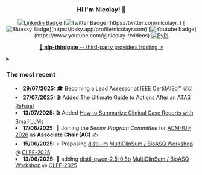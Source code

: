 <div align="center">

### Hi I'm Nicolay! 👋

[![Linkedin Badge](https://img.shields.io/badge/-LinkedIn-blue?style=flat-square&logo=Linkedin&logoColor=white&link=https://www.linkedin.com/in/nicolay-r/)](https://www.linkedin.com/in/nicolay-rusnachenko-b98635193/)
[![Twitter Badge](https://img.shields.io/badge/-Twitter-000000?style=flat-square&logo=Twitter&logoColor=white&link=https://twitter.com/nicolayr_)](https://twitter.com/nicolayr_)
[![Bluesky Badge](https://img.shields.io/badge/-Bluesky-4a4aff?style=flat-square&logo=Twitter&logoColor=white&link=https://twitter.com/nicolayr_)](https://bsky.app/profile/nicolayr.com)
[![Youtube badge](https://img.shields.io/badge/-Youtube-Cc4c4c?style=flat-square&logo=Youtube&logoColor=white&link=https://twitter.com/nicolayr_)](https://www.youtube.com/@nicolay-r/videos)
[![PyPI](https://img.shields.io/badge/pypi-nicolay_r-ccffca.svg?style=flat-square)](https://pypi.org/user/nicolay-r/)

</div>


<p align="center">
  <a href="https://github.com/nicolay-r/nlp-thirdgate">🌌 <b>nlp-thirdgate</b> -- third-party providers hosting ↗️</a>
</p>

<details>
<summary>

### The most recent

* **29/07/2025:** 🎓 Becoming a [Lead Assessor at IEEE CertifAIEd™](https://credential.standards.ieee.org/8b80a798-635c-4076-b2f2-c571ea3b8624#acc.6p1OE0J9) 🇺🇸
* **27/07/2025:** 🎬 Added [The Ultimate Guide to Actions After an ATAS Refusal](https://youtu.be/bfknM3n-SHs)
* **13/07/2025:** 🎬 Added [How to Summarize Clinical Case Reports with Small LLMs](https://youtu.be/uOAiUvLghuE)
* **17/06/2025:** 💼 Joining the *Senior Program Committee* for [ACM-IUI-2026](https://iui.acm.org/2026/) as **Associate Chair (AC)** ✍️
* **15/06/2025:** ⭐ Proposing [distil-lm](https://github.com/nicolay-r/distil-tuning-llm)  [MultiClinSum / BioASQ Workshop](https://bioasq.org/) @ [CLEF-2025](https://clef-longeval.github.io/) 
* **13/06/2025:** 🤗 adding [distil-qwen-2.5-0.5b](https://huggingface.co/nicolay-r/qwen25-05b-multiclinsum-distil) [MultiClinSum / BioASQ Workshop](https://bioasq.org/) @ [CLEF-2025](https://clef-longeval.github.io/)

</summary>

* **14/05/2025:** ⭐ Added [Reasoning-for-Radiology-Report-Evaluation](https://github.com/nicolay-r/Reasoning-for-Radiology-Report-Evaluation) for a poster submission
* **06/05/2025:** 🗒️ Poster paper on automated marking med reports has been accepted for [CASA-2025](https://casa2025.sciencesconf.org/resource/page/id/5) 🇫🇷
* **13/04/2025:** 🏃‍♂️ Attending the Bolton Community 10K [results](https://www.sportstimingsolutions.co.uk/rd.php?id=554) 🇬🇧
* **11/04/2025:** ✍️ Taking part of the PC @ [HealTAC-2025](https://healtac2025.github.io/) 🏴󠁧󠁢󠁳󠁣󠁴󠁿
* **10/04/2025:** 🗒️ Our [RuOpinionNE-2024 studies has](https://github.com/dialogue-evaluation/RuOpinionNE-2024) become accepted and available @ [ArXiV](https://arxiv.org/abs/2504.06947)
* **08/04/2025:** 🎬 The video recording from the [NLPSummit2025 is available on Youtube](https://www.youtube.com/watch?v=RBXbAfsRbw4&ab_channel=JohnSnowLabs) 🇺🇸
* **05/04/2025:** ✍️ Accepting the review on Sentiment Analysis submission at [PeerJ](https://peerj.com/)
* **05/04/2025:** ✍️ Review the submission at [ACM-TiiS](https://dl.acm.org/journal/tiis)
* **18/03/2025:** 🎓 Completing [IEEE CertifAIEd™ Assessor Training](https://credential.standards.ieee.org/8f7a2f60-c8c5-4796-9ce2-4d3561b89fba) 🇺🇸
* **18/03/2025:** ✍️ Joining the reviewer PC @ [CIKM-2025](https://lod2025.icas.events/) 🇰🇷
* **05/03/2025:** 🎤 Repeat the talk on [Implicit IR](https://youtu.be/nXClX7EDYbE) with GenAI @ [Newcastle University](https://www.ncl.ac.uk/) 🇬🇧
* **28/02/2025:** ✍️ Joining the reviewer PC @ [LOD-2025](https://lod2025.icas.events/) 🇮🇹
* **24/02/2025:** ✍️ Taking part of the PC @ [FETC-2025](https://science.fpt.edu.vn/FETC/cfp) 🇻🇳
* **12/02/2025:** ✍️ Joining the reviewer PC @ [AIST-2025](https://aistconf.org/)
* **05/02/2025:** Wrapping up [RuOpinionNE-2024](https://github.com/dialogue-evaluation/RuOpinionNE-2024) competition [[🔍 LLM-findings]](https://huggingface.co/posts/nicolay-r/887755882993305)
* **21/01/2025:** 📊 Research statistic is now available at [Web-of-Science](https://www.webofscience.com/wos/author/record/MCI-7645-2025)
* **18/01/2025:** Releasing a hub for NLP providers @ ⭐[nlp-thirdgate](https://github.com/nicolay-r/nlp-thirdgate)
* **15/01/2025:** 🎤 Joining to the speakers list @ [⚕️NLP Healthcare Summit 2025](https://www.nlpsummit.org/healthcare-2025/)
* **13/01/2025:** Our ⚕️ dialogue summarization studies and 🌟[MEDF system](https://github.com/Xiaoxiao-Liu/distill-d2n.git) are @ [IEEE-BIBM 2024](https://ieeexplore.ieee.org/document/10822640) 

<details>
<summary>

### 2024
</summary>

* **17/12/2024:** ✍️ Accepted for reviewing emotion recognition studies at @ [ACM TiiS](https://dl.acm.org/journal/tiis)
* **29/11/2024:** 🎤 Seminar talk on Implicit IR with GenAI @ [Newcastle University](https://www.ncl.ac.uk/) 🇬🇧
* **15/11/2024:** 💼 Attending [NKIFusion](https://www.nkifusion.co.uk/event/) @ Hilton Hotel, BH2 5EL, Bournemouth 🇬🇧
* **10/11/2024:** 🛠️ Back to 🌟[bulk-translate](https://github.com/nicolay-r/bulk-translate) no-strings core for exploiting 3rd party translating API.
* **08/11/2024:** 🎤 Seminar talk on Implicit IR with GenAI @ [Bournemouth University](https://www.bournemouth.ac.uk/) 🇬🇧
* **30/10/2024:** 🎤 Speaker at [BFX-2024 Festival](https://www.bfxfestival.com/) @ Bourmemouth University, Talbot Campus 🇬🇧
* **16/10/2024:** 💼 Joining the *Senior Program Committee* for [ACM-IUI-2025](https://iui.acm.org/2025/) as **Associate Chair (AC)** ✍️
* **28/09/2024:** 🎬 Added [YouTube video](https://youtu.be/UQQsXfZyjjc) on [charters personalities extraction 📚](https://github.com/nicolay-r/deep-book-processing) framework.
* **27/09/2024:** 🛠️ Back to 🌟[bulk-ner framework](https://github.com/nicolay-r/bulk-ner) for developing no-strings core with third NER models.
* **16/09/2024:** 🛠️ Back to 🌟[bulk-chain framework](https://github.com/nicolay-r/bulk-chain) for stable LLMs inference over databases.
* **09/09/2024:** 🎬 Added [YouTube video](https://www.youtube.com/watch?v=vRVDQa7vfkU) on CoT-based Emotion Extraction with LLM, based on [THOR-ECAC](https://aclanthology.org/2024.semeval-1.4/) framework.
* **29/08/2024:** 📊 Initializing [RuOpinionNE-2024](https://github.com/dialogue-evaluation/RuOpinionNE-2024) competion page by joining [@dialogue-evaluation](https://github.com/dialogue-evaluation).
* **02/08/2024:** ✍️ Joining the reviewer PC @ [AIST-2024](https://aistconf.org/) ✍️
* **24/07/2024:** 🎤 Presenting [LLM reasoning advances 🧠 in author-related IR / Sentiment Analysis](https://github.com/nicolay-r/RuSentNE-LLM-Benchmark) @ [NLPSummit-2024](https://www.nlpsummit.org/nlp-summit-2024/)
* **02/07/2024:** 🗒️ Our [CombinedLoss-based](https://github.com/hyy-33/hyy33-WASSA-2024-Track-2) and [Role-play + Contrasting Reasoning](https://huggingface.co/collections/RicardoLee/chinchunmei-on-wassa2024-shared-task-1-66853bab4fd43e12c535efa8) studies on Empathy/Emotion prediction were accepted @ [WASSA-2024](https://workshop-wassa.github.io/) hosted by [ACL-2024](https://2024.aclweb.org/) 🇹🇭🥳
* **21/06/2024:** 🗒️ Our CoT [THOR-ECAC](https://aclanthology.org/2024.semeval-1.4/) and [CoT-NumHG-Mistral-7B](https://aclanthology.org/2024.semeval-1.40/) systems were presented @ [SemEval-2024](https://semeval.github.io/SemEval2024/) 🇲🇽 🥳
* **08/06/2024:** Paper on [charters personalities extraction 📚](https://github.com/nicolay-r/deep-book-processing) has been **accepted** for [LOD-2024](https://lod2024.icas.events/) @ Toscana, Italy 🇮🇹 🥳
* **31/05/2024:** Presenting 📊 [LLM application findings in SA](https://github.com/nicolay-r/RuSentNE-LLM-Benchmark) @ [DataFest-2024](
https://ods.ai/events/df2024-31-may-online) [online/youtube](https://www.youtube.com/watch?v=dPc7GwIKJK0) 
* **09/05/2024:** Taking part of the [i3-simulations](https://www.eventbrite.co.uk/e/techfusion-summit-i3-simulations-tickets-872633679827) @ Luten / UK on **9-10th May 2024** for MMI-NLP 🇬🇧 
* **07/05/2024:** ✍️ Joining the reviewer PC @ [CIKM-2024](https://cikm2024.org/) 
* **06/05/2024:** ✍️ Joining the reviewer PC @ [LOD-2024](https://lod2024.icas.events/) 
* **19/04/2024:** 🗒️ Our findings on LLMs reasoning prospects in Sentiment Analysis pre-printed @ [ArXiv](https://arxiv.org/abs/2305.17679) 🥳
* **05/04/2024:** 🗒️ Our [findings on LLMs reasoning prospects in Sentiment Analysis](https://github.com/nicolay-r/Reasoning-for-Sentiment-Analysis-Framework) were accepted @ [LJoM](https://link.springer.com/journal/12202) 🥳
* **25/03/2024:** 🎤 Presenting our [ARElight demo](https://github.com/nicolay-r/ARElight/tree/v0.24.0) @ [ECIR-2024](https://www.ecir2024.org/accepted-paper/) 🥳
* **19/03/2024:** 🗒️ Our CoT LLM systems [#1](https://github.com/nicolay-r/THOR-ECAC) and [#2](https://github.com/GavinZhao19/SemEval24-NumAnalysis-CN) accepted @ [SemEval-2024](https://semeval.github.io/SemEval2024/) 🥳
* **01/03/2024:** *Research Fellow* in Multimodal NLP (🖼️+📰) @ [BU](https://staffprofiles.bournemouth.ac.uk/display/nrusnachenko) in the UK 💼
* **25/02/2024:** ✍️ Joining the reviewer PC @ [BigCom2024](https://bigcom2024.com/) ✍️
* **22/02/2024:** Giving a [seminar](https://samoa.dcs.gla.ac.uk/events/viewtalk.jsp?id=19265) @ [Glasgow IR](https://www.gla.ac.uk/schools/computing/research/researchsections/ida-section/informationretrieval/) 🎤
* **13/02/2024:** ✍️ Joining the reviewer PC @ [TextGraphs-17](https://sites.google.com/view/textgraphs2024) as a part of [ACL-2024](https://2024.aclweb.org/) 
* **23/01/2024:** ✍️ Joining the reviewer PC @ [AINL-2024](https://ainlconf.ru/) 
* **19/01/2024:** ✍️ Joining [**distingushed reviewers** list](https://dl.acm.org/journal/tiis/editorial-board#distinguished-reviewers) @ [ACM TiiS](https://dl.acm.org/journal/tiis) 🥳

</details>
<details>
<summary>

### 2023
</summary>

* **17/10/2023:** ✍️ Joining the reviewer PC @ [CHIIR-2024](https://chiir2024.github.io/)
* **19/03/2023:** 🗒️ Our systems [#1](https://aclanthology.org/2023.semeval-1.36/) and [#2](https://aclanthology.org/2023.semeval-1.178/) accepted @ [SemEval-2023](https://semeval.github.io/SemEval2023/) 🥳
* **02/04/2023:** ✍️ Joining the reviewer PC @ [CIKM-2023](https://uobevents.eventsair.com/cikm2023//) ✍️
* **24/03/2023:** 🎤 Giving a talk [as team-lead of the Data-Science-Group](https://nicolayr.com/#dsg-newcastle-2023) @ [Newcastle University](https://www.ncl.ac.uk/) 🇬🇧
* **11/03/2023:** 🎤 Giving a [seminar](https://nicolay-r.github.io/website/data/lecture_newcastle_11-03-2023.pdf) @ [Newcastle University](https://www.ncl.ac.uk/) 🇬🇧
* **10/02/2023:** 🎤 Giving a [seminar](https://www.wolfson.ox.ac.uk/event/xml-research-seminar-advances-sentiment-analysis-large-mass-media-documents) @ [Oxford Wolfson College](https://www.wolfson.ox.ac.uk/) 🇬🇧
* **06/12/2022:** 🎤 Giving a [lecture for students](https://nicolayr.com/#newcastle-2022-lecture) @ [Newcastle University](https://www.ncl.ac.uk/) 🇬🇧
* **04/12/2022:** *Research Fellow* in NLP / IR @ [Newcastle University](https://www.ncl.ac.uk/) in the UK 💼
* **28/04/2022:** 🎓 [PhD thesis defence](https://nicolayr.com/#phd-thesis)

</details>
</details>
